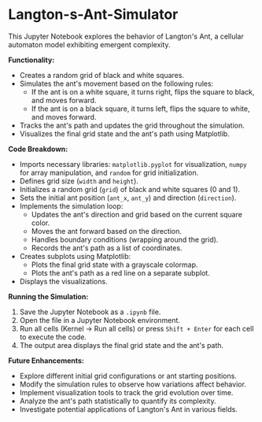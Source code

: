 # Langton-s-Ant-Simulator

This Jupyter Notebook explores the behavior of Langton's Ant, a cellular automaton model exhibiting emergent complexity.

**Functionality:**

* Creates a random grid of black and white squares.
* Simulates the ant's movement based on the following rules:
    * If the ant is on a white square, it turns right, flips the square to black, and moves forward.
    * If the ant is on a black square, it turns left, flips the square to white, and moves forward.
* Tracks the ant's path and updates the grid throughout the simulation.
* Visualizes the final grid state and the ant's path using Matplotlib.

**Code Breakdown:**

* Imports necessary libraries: `matplotlib.pyplot` for visualization, `numpy` for array manipulation, and `random` for grid initialization.
* Defines grid size (`width` and `height`).
* Initializes a random grid (`grid`) of black and white squares (0 and 1).
* Sets the initial ant position (`ant_x`, `ant_y`) and direction (`direction`).
* Implements the simulation loop:
    * Updates the ant's direction and grid based on the current square color.
    * Moves the ant forward based on the direction.
    * Handles boundary conditions (wrapping around the grid).
    * Records the ant's path as a list of coordinates.
* Creates subplots using Matplotlib:
    * Plots the final grid state with a grayscale colormap.
    * Plots the ant's path as a red line on a separate subplot.
* Displays the visualizations.

**Running the Simulation:**

1. Save the Jupyter Notebook as a `.ipynb` file.
2. Open the file in a Jupyter Notebook environment.
3. Run all cells (Kernel -> Run all cells) or press `Shift + Enter` for each cell to execute the code.
4. The output area displays the final grid state and the ant's path.

**Future Enhancements:**

* Explore different initial grid configurations or ant starting positions.
* Modify the simulation rules to observe how variations affect behavior.
* Implement visualization tools to track the grid evolution over time.
* Analyze the ant's path statistically to quantify its complexity.
* Investigate potential applications of Langton's Ant in various fields.
